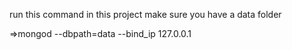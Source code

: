 run this command in this project
make sure you have a data folder

=>mongod --dbpath=data --bind_ip 127.0.0.1